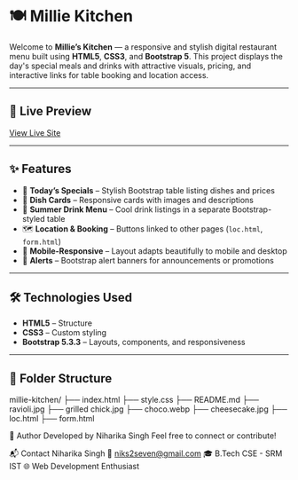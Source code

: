 # 🍽️ Millie Kitchen

Welcome to **Millie’s Kitchen** — a responsive and stylish digital restaurant menu built using **HTML5**, **CSS3**, and **Bootstrap 5**. This project displays the day's special meals and drinks with attractive visuals, pricing, and interactive links for table booking and location access.

---

## 🔗 Live Preview

[View Live Site](https://niks2seven.github.io/Millie-Kitchen/)  


---

## ✨ Features

- 🧾 **Today’s Specials** – Stylish Bootstrap table listing dishes and prices
- 🍝 **Dish Cards** – Responsive cards with images and descriptions
- 🍹 **Summer Drink Menu** – Cool drink listings in a separate Bootstrap-styled table
- 🗺️ **Location & Booking** – Buttons linked to other pages (`loc.html`, `form.html`)
- 📱 **Mobile-Responsive** – Layout adapts beautifully to mobile and desktop
- 📣 **Alerts** – Bootstrap alert banners for announcements or promotions

---

## 🛠️ Technologies Used

- **HTML5** – Structure
- **CSS3** – Custom styling
- **Bootstrap 5.3.3** – Layouts, components, and responsiveness

---

## 📁 Folder Structure
millie-kitchen/
├── index.html
├── style.css
├── README.md
├── ravioli.jpg
├── grilled chick.jpg
├── choco.webp
├── cheesecake.jpg
├── loc.html
├── form.html

🙌 Author
Developed by Niharika Singh
Feel free to connect or contribute!

📬 Contact
Niharika Singh
📧 niks2seven@gmail.com
🎓 B.Tech CSE - SRM IST
🌐 Web Development Enthusiast


